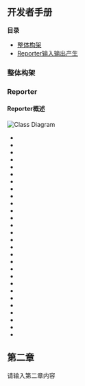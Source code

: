 ## 开发者手册
__**目录**__
- [整体构架](#整体构架)
- [Reporter输入输出产生](#reprorter)

### 整体构架


### Reporter

#### Reporter概述

![Class Diagram](http://www.plantuml.com/plantuml/proxy?src=https://raw.githubusercontent.com/Zingam/Markdown-Document-UML-Use-Test/master/UML/Instance.puml)

- 
- 
- 
- 
- 
- 
- 
- 
- 
- 
- 
- 
- 
- 
- 
- 
- 
- 
- 
- 
- 
- 
- 
- 
- 
- 
- 
- 
## 第二章

请输入第二章内容